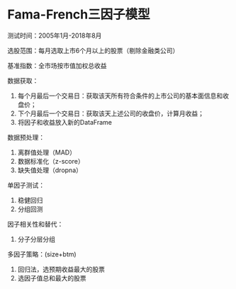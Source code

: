 # Fama-French三因子模型

测试时间：2005年1月-2018年8月

选股范围：每月选取上市6个月以上的股票（剔除金融类公司）

基准指数：全市场按市值加权总收益

数据获取：
1. 每个月最后一个交易日：获取该天所有符合条件的上市公司的基本面信息和收盘价；
2. 下个月最后一个交易日：获取该天上述公司的收盘价，计算月收益；
3. 将因子和收益放入新的DataFrame

数据预处理：
1. 离群值处理（MAD）
2. 数据标准化（z-score）
3. 缺失值处理（dropna）

单因子测试：
1. 稳健回归
2. 分组回测

因子相关性和替代：
1. 分子分层分组

多因子策略：(size+btm)
1. 回归法，选预期收益最大的股票
2. 选因子值总和最大的股票